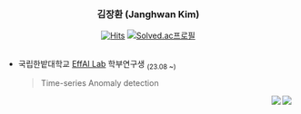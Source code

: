 <div align="center">

  ### 김장환 (Janghwan Kim)

[![Hits](https://hits.seeyoufarm.com/api/count/incr/badge.svg?url=https%3A%2F%2Fgithub.com%2Fwodeyuzhou&count_bg=%23555555&title_bg=%23555555&icon=github.svg&icon_color=%23E7E7E7&title=hits&edge_flat=false)](https://hits.seeyoufarm.com)
[![Solved.ac프로필](http://mazassumnida.wtf/api/mini/generate_badge?boj=wodeyuzhou)](https://solved.ac/wodeyuzhou)

  <a></a> 
  ---

</div>

<!--
![스크린샷 2024-01-18 15 41 59](https://github.com/wodeyuzhou/wodeyuzhou/assets/104478598/dfc15c5d-75da-4c0e-a8f8-2af7d771797d)
<a href="https://solved.ac/wodeyuzhou"><img align="right" src="http://mazassumnida.wtf/api/v2/generate_badge?boj=wodeyuzhou&theme=dark"/></a>

!-->
- 국립한밭대학교 [EffAI Lab](https://effailab.hanbat.ac.kr) 학부연구생 <sub>(23.08 ~)</sub> 
    >Time-series Anomaly detection

<img align="right" src="https://road-to-kaggle-grandmaster.vercel.app/api/badges/wodeyuzhou/discussion">
<img align="right" src="https://road-to-kaggle-grandmaster.vercel.app/api/badges/wodeyuzhou/competition">
